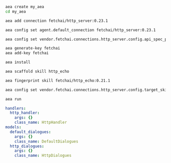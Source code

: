 ``` bash
aea create my_aea
cd my_aea
```
``` bash
aea add connection fetchai/http_server:0.23.1
```
``` bash
aea config set agent.default_connection fetchai/http_server:0.23.1
```
``` bash
aea config set vendor.fetchai.connections.http_server.config.api_spec_path "../examples/http_ex/petstore.yaml"
```
``` bash
aea generate-key fetchai
aea add-key fetchai
```
``` bash
aea install
```
``` bash
aea scaffold skill http_echo
```
``` bash
aea fingerprint skill fetchai/http_echo:0.21.1
```
``` bash
aea config set vendor.fetchai.connections.http_server.config.target_skill_id "$(aea config get agent.author)/http_echo:0.1.0" 
```
``` bash
aea run
```
``` yaml
handlers:
  http_handler:
    args: {}
    class_name: HttpHandler
models:
  default_dialogues:
    args: {}
    class_name: DefaultDialogues
  http_dialogues:
    args: {}
    class_name: HttpDialogues
```